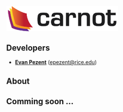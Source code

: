 <img src="https://github.com/epezent/carnot/blob/master/misc/carnot_banner.png" width="300">


## Developers

- **[Evan Pezent](http://evanpezent.com)** (epezent@rice.edu)

## About

Comming soon ...
- 

